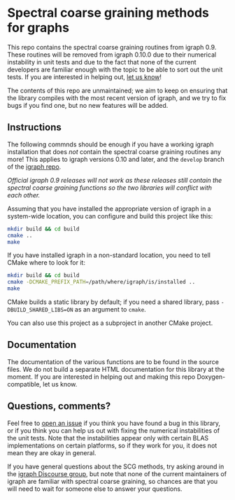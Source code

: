 Spectral coarse graining methods for graphs
===========================================

This repo contains the spectral coarse graining routines from igraph 0.9. These
routines will be removed from igraph 0.10.0 due to their numerical instability
in unit tests and due to the fact that none of the current developers are
familiar enough with the topic to be able to sort out the unit tests. If you
are interested in helping out, [let us
know](https://github.com/igraph/igraph-sch/issues/new)!

The contents of this repo are unmaintained; we aim to keep on ensuring that the
library compiles with the most recent version of igraph, and we try to fix bugs
if you find one, but no new features will be added.

Instructions
------------

The following commnds should be enough if you have a working igraph
installation that does _not_ contain the spectral coarse graining routines any
more! This applies to igraph versions 0.10 and later, and the `develop` branch
of the [igraph repo](https://github.com/igraph/igraph).

*Official igraph 0.9 releases will not work as these releases still contain the
spectral coarse graining functions so the two libraries will conflict with each
other.*

Assuming that you have installed the appropriate version of igraph in
a system-wide location, you can configure and build this project like this:

```sh
mkdir build && cd build
cmake ..
make
```

If you have installed igraph in a non-standard location, you need to tell CMake
where to look for it:

```sh
mkdir build && cd build
cmake -DCMAKE_PREFIX_PATH=/path/where/igraph/is/installed ..
make
```

CMake builds a static library by default; if you need a shared library,
pass `-DBUILD_SHARED_LIBS=ON` as an argument to `cmake`.

You can also use this project as a subproject in another CMake project.

Documentation
-------------

The documentation of the various functions are to be found in the source files.
We do not build a separate HTML documentation for this library at the moment.
If you are interested in helping out and making this repo Doxygen-compatible,
let us know.

Questions, comments?
--------------------

Feel free to [open an issue](https://github.com/igraph/igraph-scg/issues/new)
if you think you have found a bug in this library, or if you think you can
help us out with fixing the numerical instabilities of the unit tests. Note
that the instabilities appear only with certain BLAS implementations on certain
platforms, so if they work for you, it does not mean they are okay in general.

If you have general questions about the SCG methods, try asking around in the
[igraph Discourse group](https://igraph.discourse.group), but note that none of
the current maintainers of igraph are familiar with spectral coarse graining,
so chances are that you will need to wait for someone else to answer your
questions.
